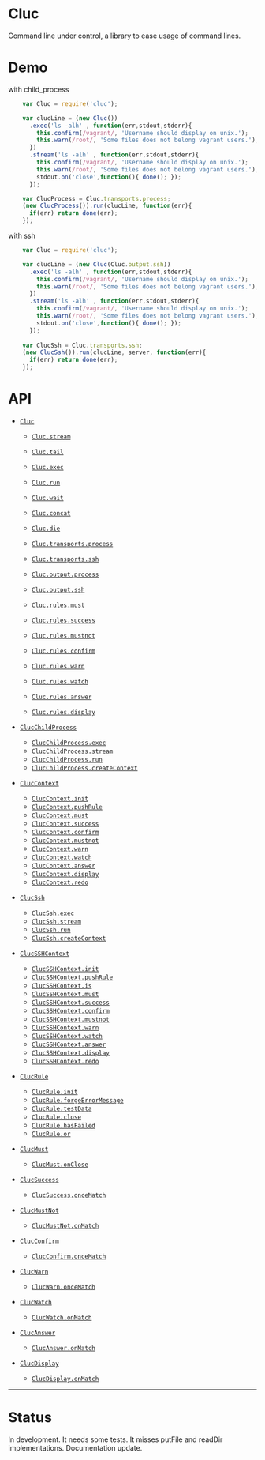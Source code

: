 # Cluc

Command line under control, a library to ease usage of command lines.

# Demo

with child_process
```js
    var Cluc = require('cluc');

    var clucLine = (new Cluc())
      .exec('ls -alh' , function(err,stdout,stderr){
        this.confirm(/vagrant/, 'Username should display on unix.');
        this.warn(/root/, 'Some files does not belong vagrant users.');
      })
      .stream('ls -alh' , function(err,stdout,stderr){
        this.confirm(/vagrant/, 'Username should display on unix.');
        this.warn(/root/, 'Some files does not belong vagrant users.');
        stdout.on('close',function(){ done(); });
      });

    var ClucProcess = Cluc.transports.process;
    (new ClucProcess()).run(clucLine, function(err){
      if(err) return done(err);
    });
```



with ssh
```js
    var Cluc = require('cluc');

    var clucLine = (new Cluc(Cluc.output.ssh))
      .exec('ls -alh' , function(err,stdout,stderr){
        this.confirm(/vagrant/, 'Username should display on unix.');
        this.warn(/root/, 'Some files does not belong vagrant users.');
      })
      .stream('ls -alh' , function(err,stdout,stderr){
        this.confirm(/vagrant/, 'Username should display on unix.');
        this.warn(/root/, 'Some files does not belong vagrant users.');
        stdout.on('close',function(){ done(); });
      });
    
    var ClucSsh = Cluc.transports.ssh;
    (new ClucSsh()).run(clucLine, server, function(err){
      if(err) return done(err);
    });
```

# API

* [`Cluc`](doc/Cluc.md#Cluc)
    * [`Cluc.stream`](doc/Cluc.md#Cluc.stream)
    * [`Cluc.tail`](doc/Cluc.md#Cluc.tail)
    * [`Cluc.exec`](doc/Cluc.md#Cluc.#exec)
    * [`Cluc.run`](doc/Cluc.md#Cluc.#run)
    * [`Cluc.wait`](doc/Cluc.md#Cluc.#wait)
    * [`Cluc.concat`](doc/Cluc.md#Cluc.#concat)
    * [`Cluc.die`](doc/Cluc.md#Cluc.#die)
        
    * [`Cluc.transports.process`](doc/ClucChildProcess.md)
    * [`Cluc.transports.ssh`](doc/ClucSsh.md#ClucSsh)
    
    * [`Cluc.output.process`](doc/ClucContext.md)
    * [`Cluc.output.ssh`](doc/ClucSSHContext.md)
    
    * [`Cluc.rules.must`](doc/ClucRule.md#ClucMust)
    * [`Cluc.rules.success`](doc/ClucRule.md#ClucSuccess)
    * [`Cluc.rules.mustnot`](doc/ClucRule.md#ClucMustNot)
    * [`Cluc.rules.confirm`](doc/ClucRule.md#ClucConfirm)
    * [`Cluc.rules.warn`](doc/ClucRule.md#ClucWarn)
    * [`Cluc.rules.watch`](doc/ClucRule.md#ClucWatch)
    * [`Cluc.rules.answer`](doc/ClucRule.md#ClucAnswer)
    * [`Cluc.rules.display`](doc/ClucRule.md#ClucDisplay)


* [`ClucChildProcess`](doc/ClucChildProcess.md#ClucSsh)
    * [`ClucChildProcess.exec`](doc/ClucChildProcess.md#ClucSsh.exec)
    * [`ClucChildProcess.stream`](doc/ClucChildProcess.md#ClucSsh.stream)
    * [`ClucChildProcess.run`](doc/ClucChildProcess.md#ClucSsh.run)
    * [`ClucChildProcess.createContext`](doc/ClucChildProcess.md#ClucSsh.createContext)

* [`ClucContext`](doc/ClucContext.md#ClucContext)
    * [`ClucContext.init`](doc/ClucContext.md#ClucContext.init)
    * [`ClucContext.pushRule`](doc/ClucContext.md#ClucContext.pushRule)
    * [`ClucContext.must`](doc/ClucContext.md#ClucContext.must)
    * [`ClucContext.success`](doc/ClucContext.md#ClucContext.success)
    * [`ClucContext.confirm`](doc/ClucContext.md#ClucContext.confirm)
    * [`ClucContext.mustnot`](doc/ClucContext.md#ClucContext.mustnot)
    * [`ClucContext.warn`](doc/ClucContext.md#ClucContext.warn)
    * [`ClucContext.watch`](doc/ClucContext.md#ClucContext.watch)
    * [`ClucContext.answer`](doc/ClucContext.md#ClucContext.answer)
    * [`ClucContext.display`](doc/ClucContext.md#ClucContext.display)
    * [`ClucContext.redo`](doc/ClucContext.md#ClucContext.redo)

* [`ClucSsh`](doc/ClucSsh.md#ClucSsh)
    * [`ClucSsh.exec`](doc/ClucSsh.md#ClucSsh.exec)
    * [`ClucSsh.stream`](doc/ClucSsh.md#ClucSsh.stream)
    * [`ClucSsh.run`](doc/ClucSsh.md#ClucSsh.run)
    * [`ClucSsh.createContext`](doc/ClucSsh.md#ClucSsh.createContext)
        
* [`ClucSSHContext`](doc/ClucSSHContext.md#ClucSSHContext)
    * [`ClucSSHContext.init`](doc/ClucSSHContext.md#ClucSSHContext.init)
    * [`ClucSSHContext.pushRule`](doc/ClucSSHContext.md#ClucSSHContext.pushRule)
    * [`ClucSSHContext.is`](doc/ClucSSHContext.md#ClucSSHContext.is)
    * [`ClucSSHContext.must`](doc/ClucSSHContext.md#ClucSSHContext.must)
    * [`ClucSSHContext.success`](doc/ClucSSHContext.md#ClucSSHContext.success)
    * [`ClucSSHContext.confirm`](doc/ClucSSHContext.md#ClucSSHContext.confirm)
    * [`ClucSSHContext.mustnot`](doc/ClucSSHContext.md#ClucSSHContext.mustnot)
    * [`ClucSSHContext.warn`](doc/ClucSSHContext.md#ClucSSHContext.warn)
    * [`ClucSSHContext.watch`](doc/ClucSSHContext.md#ClucSSHContext.watch)
    * [`ClucSSHContext.answer`](doc/ClucSSHContext.md#ClucSSHContext.answer)
    * [`ClucSSHContext.display`](doc/ClucSSHContext.md#ClucSSHContext.display)
    * [`ClucSSHContext.redo`](doc/ClucSSHContext.md#ClucSSHContext.redo)


* [`ClucRule`](doc/ClucRule.md#ClucRule)
    * [`ClucRule.init`](doc/ClucRule.md#ClucRule.init)
    * [`ClucRule.forgeErrorMessage`](doc/ClucRule.md#ClucRule.forgeErrorMessage)
    * [`ClucRule.testData`](doc/ClucRule.md#ClucRule.testData)
    * [`ClucRule.close`](doc/ClucRule.md#ClucRule.close)
    * [`ClucRule.hasFailed`](doc/ClucRule.md#ClucRule.hasFailed)
    * [`ClucRule.or`](doc/ClucRule.md#ClucRule.or)
    
* [`ClucMust`](doc/ClucRule.md#ClucMust)
    * [`ClucMust.onClose`](doc/ClucRule.md#ClucMust.onClose)
    
* [`ClucSuccess`](doc/ClucRule.md#ClucSuccess)
    * [`ClucSuccess.onceMatch`](doc/ClucRule.md#ClucSuccess.onceMatch)
    
* [`ClucMustNot`](doc/ClucRule.md#ClucMustNot)
    * [`ClucMustNot.onMatch`](doc/ClucRule.md#ClucMustNot.onMatch)
    
* [`ClucConfirm`](doc/ClucRule.md#ClucConfirm)
    * [`ClucConfirm.onceMatch`](doc/ClucRule.md#ClucConfirm.onceMatch)
    
* [`ClucWarn`](doc/ClucRule.md#ClucWarn)
    * [`ClucWarn.onceMatch`](doc/ClucRule.md#ClucWarn.onceMatch)
    
* [`ClucWatch`](doc/ClucRule.md#ClucWatch)
    * [`ClucWatch.onMatch`](doc/ClucRule.md#ClucWatch.onMatch)
    
* [`ClucAnswer`](doc/ClucRule.md#ClucAnswer)
    * [`ClucAnswer.onMatch`](doc/ClucRule.md#ClucAnswer.onMatch)
    
* [`ClucDisplay`](doc/ClucRule.md#ClucDisplay)
    * [`ClucDisplay.onMatch`](doc/ClucRule.md#ClucDisplay.onMatch)


---------------------------------------

# Status

In development. 
It needs some tests. 
It misses putFile and readDir implementations. 
Documentation update.
